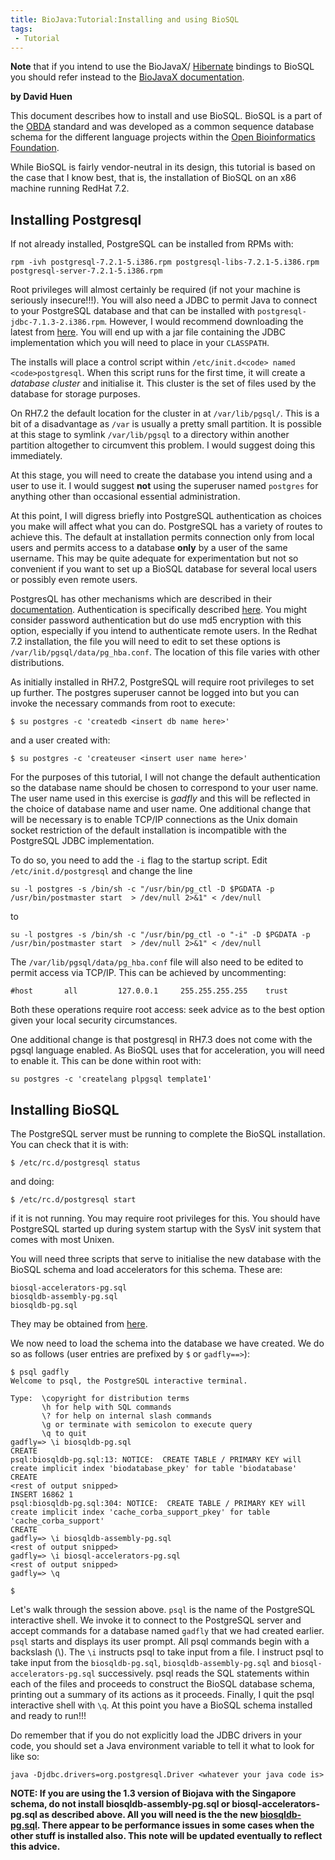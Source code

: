```yaml
---
title: BioJava:Tutorial:Installing and using BioSQL
tags:
 - Tutorial
---
```


<b>Note</b> that if you intend to use the BioJavaX/
[Hibernate](http://www.hibernate.org/) bindings to BioSQL you should
refer instead to the [BioJavaX
documentation](/wikis/BioJava:BioJavaXDocs "wikilink").

**by David Huen**

This document describes how to install and use BioSQL. BioSQL is a part
of the [OBDA](http://obda.open-bio.org/) standard and was developed as a
common sequence database schema for the different language projects
within the [Open Bioinformatics Foundation](http://www.open-bio.org/).

While BioSQL is fairly vendor-neutral in its design, this tutorial is
based on the case that I know best, that is, the installation of BioSQL
on an x86 machine running RedHat 7.2.

Installing Postgresql
---------------------

If not already installed, PostgreSQL can be installed from RPMs with:

    rpm -ivh postgresql-7.2.1-5.i386.rpm postgresql-libs-7.2.1-5.i386.rpm postgresql-server-7.2.1-5.i386.rpm

Root privileges will almost certainly be required (if not your machine
is seriously insecure!!!). You will also need a JDBC to permit Java to
connect to your PostgreSQL database and that can be installed with
`postgresql-jdbc-7.1.3-2.i386.rpm`. However, I would recommend
downloading the latest from
[here](http://jdbc.postgresql.org/download.html). You will end up with a
jar file containing the JDBC implementation which you will need to place
in your `CLASSPATH`.

The installs will place a control script within
`/etc/init.d<code> named <code>postgresql`. When this script runs for
the first time, it will create a *database cluster* and initialise it.
This cluster is the set of files used by the database for storage
purposes.

On RH7.2 the default location for the cluster in at `/var/lib/pgsql/`.
This is a bit of a disadvantage as `/var` is usually a pretty small
partition. It is possible at this stage to symlink `/var/lib/pgsql` to a
directory within another partition altogether to circumvent this
problem. I would suggest doing this immediately.

At this stage, you will need to create the database you intend using and
a user to use it. I would suggest **not** using the superuser named
`postgres` for anything other than occasional essential administration.

At this point, I will digress briefly into PostgreSQL authentication as
choices you make will affect what you can do. PostgreSQL has a variety
of routes to achieve this. The default at installation permits
connection only from local users and permits access to a database
**only** by a user of the same username. This may be quite adequate for
experimentation but not so convenient if you want to set up a BioSQL
database for several local users or possibly even remote users.

PostgresQL has other mechanisms which are described in their
[documentation](http://www.postgresql.org/idocs/index.php).
Authentication is specifically described
[here](http://www.postgresql.org/idocs/index.php?client-authentication.html).
You might consider password authentication but do use md5 encryption
with this option, especially if you intend to authenticate remote users.
In the Redhat 7.2 installation, the file you will need to edit to set
these options is `/var/lib/pgsql/data/pg_hba.conf`. The location of this
file varies with other distributions.

As initially installed in RH7.2, PostgreSQL will require root privileges
to set up further. The postgres superuser cannot be logged into but you
can invoke the necessary commands from root to execute:

    $ su postgres -c 'createdb <insert db name here>'

and a user created with:

    $ su postgres -c 'createuser <insert user name here>'

For the purposes of this tutorial, I will not change the default
authentication so the database name should be chosen to correspond to
your user name. The user name used in this exercise is *gadfly* and this
will be reflected in the choice of database name and user name. One
additional change that will be necessary is to enable TCP/IP connections
as the Unix domain socket restriction of the default installation is
incompatible with the PostgreSQL JDBC implementation.

To do so, you need to add the `-i` flag to the startup script. Edit
`/etc/init.d/postgresql` and change the line

    su -l postgres -s /bin/sh -c "/usr/bin/pg_ctl -D $PGDATA -p /usr/bin/postmaster start  > /dev/null 2>&1" < /dev/null

to

    su -l postgres -s /bin/sh -c "/usr/bin/pg_ctl -o "-i" -D $PGDATA -p /usr/bin/postmaster start  > /dev/null 2>&1" < /dev/null

The `/var/lib/pgsql/data/pg_hba.conf` file will also need to be edited
to permit access via TCP/IP. This can be achieved by uncommenting:

    #host       all         127.0.0.1     255.255.255.255    trust

Both these operations require root access: seek advice as to the best
option given your local security circumstances.

One additional change is that postgresql in RH7.3 does not come with the
pgsql language enabled. As BioSQL uses that for acceleration, you will
need to enable it. This can be done within root with:

    su postgres -c 'createlang plpgsql template1'

Installing BioSQL
-----------------

The PostgreSQL server must be running to complete the BioSQL
installation. You can check that it is with:

    $ /etc/rc.d/postgresql status

and doing:

    $ /etc/rc.d/postgresql start

if it is not running. You may require root privileges for this. You
should have PostgreSQL started up during system startup with the SysV
init system that comes with most Unixen.

You will need three scripts that serve to initialise the new database
with the BioSQL schema and load accelerators for this schema. These are:

    biosql-accelerators-pg.sql
    biosqldb-assembly-pg.sql
    biosqldb-pg.sql

They may be obtained from
[here](http://www.biojava.org/download/biosql/).

We now need to load the schema into the database we have created. We do
so as follows (user entries are prefixed by `$` or `gadfly==>`):

    $ psql gadfly
    Welcome to psql, the PostgreSQL interactive terminal.

    Type:  \copyright for distribution terms
           \h for help with SQL commands
           \? for help on internal slash commands
           \g or terminate with semicolon to execute query
           \q to quit
    gadfly=> \i biosqldb-pg.sql
    CREATE
    psql:biosqldb-pg.sql:13: NOTICE:  CREATE TABLE / PRIMARY KEY will create implicit index 'biodatabase_pkey' for table 'biodatabase'
    CREATE
    <rest of output snipped>
    INSERT 16862 1
    psql:biosqldb-pg.sql:304: NOTICE:  CREATE TABLE / PRIMARY KEY will create implicit index 'cache_corba_support_pkey' for table 'cache_corba_support'
    CREATE
    gadfly=> \i biosqldb-assembly-pg.sql
    <rest of output snipped>
    gadfly=> \i biosql-accelerators-pg.sql
    <rest of output snipped>
    gadfly=> \q

    $

Let's walk through the session above. `psql` is the name of the
PostgreSQL interactive shell. We invoke it to connect to the PostgreSQL
server and accept commands for a database named `gadfly` that we had
created earlier. `psql` starts and displays its user prompt. All psql
commands begin with a backslash (\\). The `\i` instructs psql to take
input from a file. I instruct psql to take input from the
`biosqldb-pg.sql`, `biosqldb-assembly-pg.sql` and
`biosql-accelerators-pg.sql` successively. psql reads the SQL statements
within each of the files and proceeds to construct the BioSQL database
schema, printing out a summary of its actions as it proceeds. Finally, I
quit the psql interactive shell with `\q`. At this point you have a
BioSQL schema installed and ready to run!!!

Do remember that if you do not explicitly load the JDBC drivers in your
code, you should set a Java environment variable to tell it what to look
for like so:

    java -Djdbc.drivers=org.postgresql.Driver <whatever your java code is>

**NOTE: If you are using the 1.3 version of Biojava with the Singapore
schema, do not install biosqldb-assembly-pg.sql or
biosql-accelerators-pg.sql as described above. All you will need is the
the new
[biosqldb-pg.sql](http://cvs.open-bio.org/cgi-bin/viewcvs/viewcvs.cgi/biosql-schema/sql/?cvsroot=biosql).
There appear to be performance issues in some cases when the other stuff
is installed also. This note will be updated eventually to reflect this
advice.**
